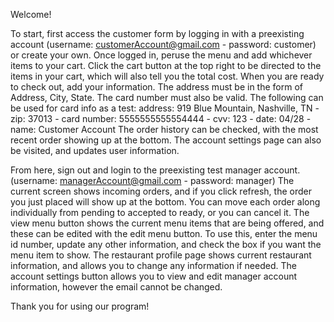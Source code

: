 Welcome! 

To start, first access the customer form by logging in with a preexisting account (username: customerAccount@gmail.com - password: customer) or create your own. 
Once logged in, peruse the menu and add whichever items to your cart. 
Click the cart button at the top right to be directed to the items in your cart, which will also tell you the total cost. 
When you are ready to check out, add your information.
The address must be in the form of Address, City, State.
The card number must also be valid.
The following can be used for card info as a test: 
  address: 919 Blue Mountain, Nashville, TN - zip: 37013 - card number: 5555555555554444 - cvv: 123 - date: 04/28 - name: Customer Account
The order history can be checked, with the most recent order showing up at the bottom.
The account settings page can also be visited, and updates user information.

From here, sign out and login to the preexisting test manager account. (username: managerAccount@gmail.com - password: manager)
The current screen shows incoming orders, and if you click refresh, the order you just placed will show up at the bottom.
You can move each order along individually from pending to accepted to ready, or you can cancel it.
The view menu button shows the current menu items that are being offered, and these can be edited with the edit menu button. 
To use this, enter the menu id number, update any other information, and check the box if you want the menu item to show. 
The restaurant profile page shows current restaurant information, and allows you to change any information if needed. 
The account settings button allows you to view and edit manager account information, however the email cannot be changed. 

Thank you for using our program!
